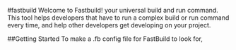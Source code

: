 #fastbuild
Welcome to Fastbuild! your universal build and run command. This tool helps developers that have to run a complex build or run command every time, and help other developers get developing on your project. 

##Getting Started
To make a .fb config file for FastBuild to look for, 